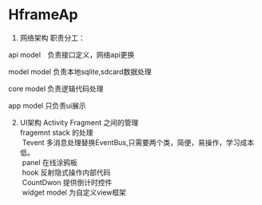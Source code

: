 # HframeAp

1. 网络架构 职责分工：

  api model　负责接口定义，网络api更换

  model model 负责本地sqlite,sdcard数据处理

  core model 负责逻辑代码处理

  app model 只负责ui展示
  
  
2. UI架构 Activity Fragment 之间的管理<br/>
  fragemnt stack 的处理<br/>
  Tevent 多消息处理替换EventBus,只需要两个类，简便，易操作，学习成本低。<br/>
  panel 在线涂鸦板<br/>
  hook 反射隐式操作内部代码<br/>
  CountDwon 提供倒计时控件<br/>
  widget model 为自定义view框架<br/>
  
